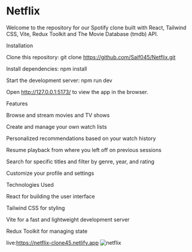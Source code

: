 # Netflix


Welcome to the repository for our Spotify clone built with React, Tailwind CSS, Vite, Redux Toolkit and The Movie Database (tmdb) API.


Installation


Clone this repository: git clone https://github.com/Saif045/Netflix.git

Install dependencies: npm install

Start the development server: npm run dev

Open http://127.0.0.1:5173/ to view the app in the browser.


Features


Browse and stream movies and TV shows

Create and manage your own watch lists

Personalized recommendations based on your watch history

Resume playback from where you left off on previous sessions

Search for specific titles and filter by genre, year, and rating

Customize your profile and settings



Technologies Used


React for building the user interface

Tailwind CSS for styling

Vite for a fast and lightweight development server

Redux Toolkit for managing state

live:https://netflix-clone45.netlify.app
![netflix](https://user-images.githubusercontent.com/106855656/209870730-c98f6e7b-44a1-477c-a95b-342a166d8f4f.PNG)

